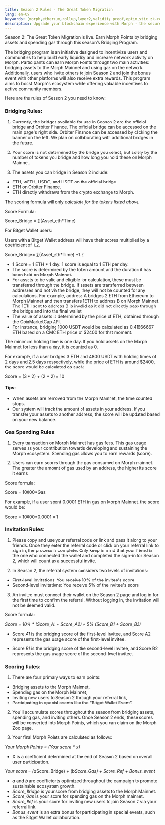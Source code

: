 ```yaml
---
title: Season 2 Rules - The Great Token Migration
lang: en-US
keywords: [morph,ethereum,rollup,layer2,validity proof,optimistic zk-rollup]
description: Upgrade your blockchain experience with Morph - the secure decentralized, cost0efficient, and high-performing optimistic zk-rollup solution. Try it now!
---
```



Season 2: The Great Token Migration is live. Earn Morph Points by bridging assets and spending gas through this season’s Bridging Program. 

The bridging program is an initiative designed to incentivize users and communities to help build early liquidity and increase network activity on Morph. Participants can earn Morph Points through two main activities: bridging assets to the Morph Mainnet and using gas on the network. Additionally, users who invite others to join Season 2 and join the bonus event with other platforms will also receive extra rewards. This program aims to boost Morph's ecosystem while offering valuable incentives to active community members.

Here are the rules of Season 2 you need to know:

### Bridging Rules:

1. Currently, the bridges available for use in Season 2 are the official bridge and Orbiter Finance. The official bridge can be accessed on the main page's right side. Orbiter Finance can be accessed by clicking the banner on the left. We plan on collaborating with additional bridges in the future. 
2. Your score is not determined by the bridge you select, but solely by the number of tokens you bridge and how long you hold these on Morph Mainnet.  

3. The assets you can bridge in Season 2 include:
- ETH, wETH, USDC, and USDT on the official bridge.
- ETH on Orbiter Finance.
- ETH directly withdraws from the crypto exchange to Morph.

The scoring formula will only *calculate for the tokens listed above.* 

Score Formula:

Score_Bridge = ∑(Asset_eth*Time)

For Bitget Wallet users:

Users with a Bitget Wallet address will have their scores multiplied by a coefficient of 1.2.

Score_Bridge= ∑(Asset_eth*Time) *1.2


- 1 Score = 1 ETH * 1 day. 1 score is equal to 1 ETH per day. 
- The score is determined by the token amount and the duration it has been held on Morph Mainnet.
- For assets to be valid and eligible for calculation, these must be transferred through the bridge. If assets are transferred between addresses and not via the bridge, they will not be counted for any calculations. For example, address A bridges 2 ETH from Ethereum to Morph Mainnet and then transfers 1ETH to address B on Morph Mainnet. The 1ETH sent to address B is invalid as it did not directly pass through the bridge and into the final wallet.
- The value of assets is determined by the price of ETH, obtained through the CoinMarketCap API. 
- For instance, bridging 1000 USDT would be calculated as 0.41666667 ETH based on a CMC ETH price of $2400 for that moment.

The minimum holding time is one day. If you hold assets on the Morph Mainnet for less than a day, it is counted as 0.

For example, if a user bridges 3 ETH and 4800 USDT with holding times of 2 days and 2.5 days respectively, while the price of ETH is around $2400, the score would be calculated as such:

Score = (3 * 2) + (2 * 2) = 10


#### Tips:

- When assets are removed from the Morph Mainnet, the time counted stops.
- Our system will track the amount of assets in your address. If you transfer your assets to another address, the score will be updated based on your new balance.


### Gas Spending Rules:

1. Every transaction on Morph Mainnet has gas fees. This gas usage serves as your contribution towards developing and sustaining the Morph ecosystem. Spending gas allows you to earn rewards (score).

2. Users can earn scores through the gas consumed on Morph mainnet. The greater the amount of gas used by an address, the higher its score it earns.

Score formula:

Score = 10000*Gas

For example, if a user spent 0.0001 ETH in gas on Morph Mainnet, the score would be:

Score = 10000*0.0001 = 1

### Invitation Rules:

1. Please copy and use your referral code or link and pass it along to your friends. Once they enter the referral code or click on your referral link to sign in, the process is complete. Only keep in mind that your friend is the one who connected the wallet and completed the sign-in for Season 2, which will count as a successful invite.

2. In Season 2, the referral system considers two levels of invitations:
- First-level invitations: You receive 10% of the invitee's score
- Second-level invitations: You receive 5% of the invitee's score

3. An invitee must connect their wallet on the Season 2 page and log in for the first time to confirm the referral. Without logging in, the invitation will not be deemed valid.

Score formula:

*Score = 10% * (Score_A1 + Score_A2) + 5% (Score_B1 + Score_B2)*

- Score *A1* is the bridging score of the first-level invitee, and Score A2 represents the gas usage score of the first-level invitee.

- Score *B1* is the bridging score of the second-level invitee, and Score B2 represents the gas usage score of the second-level invitee.

### Scoring Rules:

1. There are four primary ways to earn points: 
- Bridging assets to the Morph Mainnet, 
- Spending gas on the Morph Mainnet, 
- Inviting new users to Season 2 through your referral link, 
- Participating in special events like the “Bitget Wallet Event”.

2. You'll accumulate scores throughout the season from bridging assets, spending gas, and inviting others. Once Season 2 ends, these scores will be converted into Morph Points, which you can claim on the Morph Zoo page.

3. Your final Morph Points are calculated as follows:

*Your Morph Points = (Your score * x)* 

- X is a coefficient determined at the end of Season 2 based on overall user participation.

*Your score = (a*Score_Bridge) + (b*Score_Gas) + Score_Ref + Bonus_event*

- *a* and *b* are coefficients optimized throughout the campaign to promote sustainable ecosystem growth.
- *Score_Bridge* is your score from bridging assets to the Morph Mainnet.
- *Score_Gas* is your score for spending gas on the Morph mainnet.
- *Score_Ref* is your score for inviting new users to join Season 2 via your referral link.
- *Bonus_event* is an extra bonus for participating in special events, such as the Bitget Wallet collaboration. 